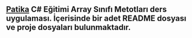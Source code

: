 ## [Patika](https://www.patika.dev) C# Eğitimi Array Sınıfı Metotları ders uygulaması. İçerisinde bir adet README dosyası ve proje dosyaları bulunmaktadır.
